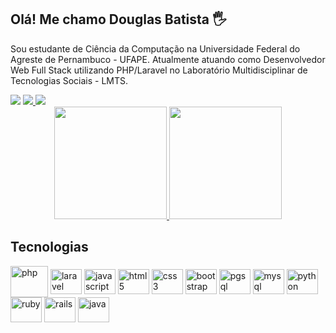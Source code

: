 ## Olá! Me chamo Douglas Batista 🖐️

Sou estudante de Ciência da Computação na Universidade Federal do Agreste de Pernambuco - UFAPE. Atualmente atuando como Desenvolvedor Web Full Stack utilizando PHP/Laravel no Laboratório Multidisciplinar de Tecnologias Sociais - LMTS.

<div>
    <a href="https://instagram.com/douglasfsbatista" target="_blank"><img src="https://img.shields.io/badge/-Instagram-%23E4405F?style=for-the-badge&logo=instagram&logoColor=white" target="_blank"></a>
    <a href = "mailto:batista.douglasfs@gmail.com"><img src="https://img.shields.io/badge/-Gmail-%23333?style=for-the-badge&logo=gmail&logoColor=white" target="_blank">     </a>
    <a href="https://www.linkedin.com/in/douglas-batista-78017020a" target="_blank"><img src="https://img.shields.io/badge/-LinkedIn-%230077B5?style=for-the-badge&logo=linkedin&logoColor=white" target="_blank"></a> 
</div>

<div align="center">
    <a href="https://github.com/douglasfsbatista">
      <img height="180em" src="https://github-readme-stats.vercel.app/api?username=douglasfsbatista&show_icons=true&theme=gotham&include_all_commits=true&count_private=true"/>
      <img height="180em" src="https://github-readme-stats.vercel.app/api/top-langs/?username=douglasfsbatista&layout=compact&langs_count=7&theme=gotham"/>
    </a>
</div>

## Tecnologias

<div style="display: inline_block">
  <img align="center" alt="php" height="50" width="60" src="https://cdn.jsdelivr.net/gh/devicons/devicon/icons/php/php-plain.svg">
  <img align="center" alt="laravel" height="40" width="50" src="https://cdn.jsdelivr.net/gh/devicons/devicon/icons/laravel/laravel-plain.svg">
  <img align="center" alt="javascript" height="40" width="50" src="https://cdn.jsdelivr.net/gh/devicons/devicon/icons/javascript/javascript-original.svg">
  <img align="center" alt="html5" height="40" width="50" src="https://cdn.jsdelivr.net/gh/devicons/devicon/icons/html5/html5-original.svg">
  <img align="center" alt="css3" height="40" width="50" src="https://cdn.jsdelivr.net/gh/devicons/devicon/icons/css3/css3-original.svg">
  <img align="center" alt="bootstrap" height="40" width="50" src="https://cdn.jsdelivr.net/gh/devicons/devicon/icons/bootstrap/bootstrap-original.svg">
  <img align="center" alt="pgsql" height="40" width="50" src="https://cdn.jsdelivr.net/gh/devicons/devicon/icons/postgresql/postgresql-original.svg">
  <img align="center" alt="mysql" height="40" width="50" src="https://cdn.jsdelivr.net/gh/devicons/devicon/icons/mysql/mysql-original.svg">
  <img align="center" alt="python" height="40" width="50" src="https://cdn.jsdelivr.net/gh/devicons/devicon/icons/python/python-original.svg">
  <img align="center" alt="ruby" height="40" width="50" src="https://cdn.jsdelivr.net/gh/devicons/devicon/icons/ruby/ruby-plain.svg">
  <img align="center" alt="rails" height="40" width="50" src="https://cdn.jsdelivr.net/gh/devicons/devicon/icons/rails/rails-plain.svg">
  <img align="center" alt="java" height="40" width="50" src="https://cdn.jsdelivr.net/gh/devicons/devicon/icons/java/java-original.svg">
</div>
